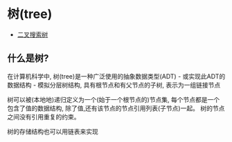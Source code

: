 # 树(tree)

+ [二叉搜索树](binary-search-tree)

## 什么是树?

在计算机科学中, 树(tree)是一种广泛使用的抽象数据类型(ADT) - 或实现此ADT的数据结构 - 模拟分层树结构, 具有根节点和有父节点的子树, 表示为一组链接节点

树可以被(本地地)递归定义为一个(始于一个根节点的)节点集, 每个节点都是一个包含了值的数据结构, 除了值,还有该节点的节点引用列表(子节点)一起。 树的节点之间没有引用重复的约束。

树的存储结构也可以用链表来实现
